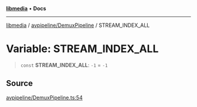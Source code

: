 [**libmedia**](../../../README.md) • **Docs**

***

[libmedia](../../../README.md) / [avpipeline/DemuxPipeline](../README.md) / STREAM\_INDEX\_ALL

# Variable: STREAM\_INDEX\_ALL

> `const` **STREAM\_INDEX\_ALL**: `-1` = `-1`

## Source

[avpipeline/DemuxPipeline.ts:54](https://github.com/zhaohappy/libmedia/blob/83708827f1f74f03ced670ca9bc2d9d1e5e5366a/src/avpipeline/DemuxPipeline.ts#L54)
